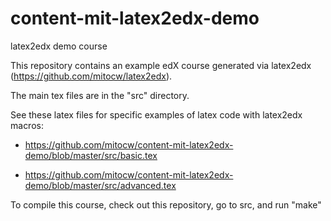 content-mit-latex2edx-demo
==========================

latex2edx demo course

This repository contains an example edX course generated via latex2edx (https://github.com/mitocw/latex2edx).

The main tex files are in the "src" directory.

See these latex files for specific examples of latex code with latex2edx macros:

* https://github.com/mitocw/content-mit-latex2edx-demo/blob/master/src/basic.tex

* https://github.com/mitocw/content-mit-latex2edx-demo/blob/master/src/advanced.tex

To compile this course, check out this repository, go to src, and run "make"


